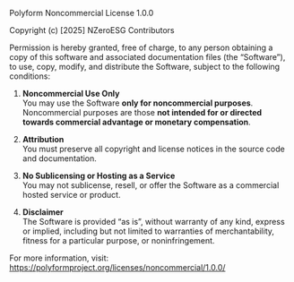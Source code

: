Polyform Noncommercial License 1.0.0

Copyright (c) [2025] NZeroESG Contributors

Permission is hereby granted, free of charge, to any person obtaining a copy of this software and associated documentation files (the “Software”), to use, copy, modify, and distribute the Software, subject to the following conditions:

1. **Noncommercial Use Only**  
   You may use the Software **only for noncommercial purposes**. Noncommercial purposes are those **not intended for or directed towards commercial advantage or monetary compensation**.

2. **Attribution**  
   You must preserve all copyright and license notices in the source code and documentation.

3. **No Sublicensing or Hosting as a Service**  
   You may not sublicense, resell, or offer the Software as a commercial hosted service or product.

4. **Disclaimer**  
   The Software is provided “as is”, without warranty of any kind, express or implied, including but not limited to warranties of merchantability, fitness for a particular purpose, or noninfringement.

For more information, visit: https://polyformproject.org/licenses/noncommercial/1.0.0/

